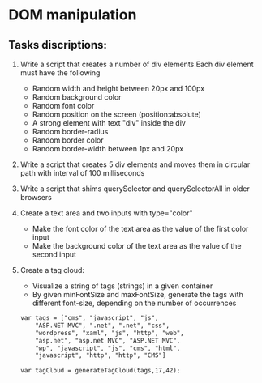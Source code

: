 # DOM manipulation

## Tasks discriptions:

1. Write a script that creates a number of div elements.Each div element must have the following
	- Random width and height between 20px and 100px
	- Random background color
	- Random font color
	- Random position on the screen (position:absolute)
	- A strong element with text "div" inside the div
	- Random border-radius
	- Random border color
	- Random border-width between 1px and 20px
2. Write a script that creates 5 div elements and moves them in circular path with interval of 100 milliseconds
3. Write a script that shims querySelector and querySelectorAll in older browsers
4. Create a text area and two inputs with type="color"
	- Make the font color of the text area as the value of the first color input
	- Make the background color of the text area as the value of the second input
5. Create a tag cloud:
	- Visualize a string of tags (strings) in a given container
	- By given minFontSize and maxFontSize, generate the tags with different font-size, depending on the number of occurrences

	```html
	var tags = ["cms", "javascript", "js", 
		"ASP.NET MVC", ".net", ".net", "css", 
		"wordpress", "xaml", "js", "http", "web", 
		"asp.net", "asp.net MVC", "ASP.NET MVC", 
		"wp", "javascript", "js", "cms", "html", 
		"javascript", "http", "http", "CMS"]
		
	var tagCloud = generateTagCloud(tags,17,42);
	```